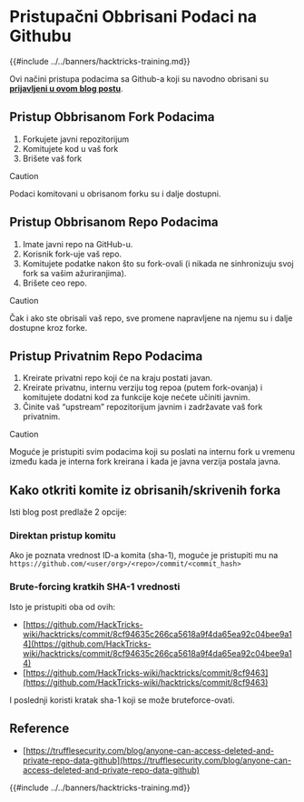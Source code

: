# Pristupačni Obbrisani Podaci na Githubu

{{#include ../../banners/hacktricks-training.md}}

Ovi načini pristupa podacima sa Github-a koji su navodno obrisani su [**prijavljeni u ovom blog postu**](https://trufflesecurity.com/blog/anyone-can-access-deleted-and-private-repo-data-github).

## Pristup Obbrisanom Fork Podacima

1. Forkujete javni repozitorijum
2. Komitujete kod u vaš fork
3. Brišete vaš fork

> [!CAUTION]
> Podaci komitovani u obrisanom forku su i dalje dostupni.

## Pristup Obbrisanom Repo Podacima

1. Imate javni repo na GitHub-u.
2. Korisnik fork-uje vaš repo.
3. Komitujete podatke nakon što su fork-ovali (i nikada ne sinhronizuju svoj fork sa vašim ažuriranjima).
4. Brišete ceo repo.

> [!CAUTION]
> Čak i ako ste obrisali vaš repo, sve promene napravljene na njemu su i dalje dostupne kroz forke.

## Pristup Privatnim Repo Podacima

1. Kreirate privatni repo koji će na kraju postati javan.
2. Kreirate privatnu, internu verziju tog repoa (putem fork-ovanja) i komitujete dodatni kod za funkcije koje nećete učiniti javnim.
3. Činite vaš “upstream” repozitorijum javnim i zadržavate vaš fork privatnim.

> [!CAUTION]
> Moguće je pristupiti svim podacima koji su poslati na internu fork u vremenu između kada je interna fork kreirana i kada je javna verzija postala javna.

## Kako otkriti komite iz obrisanih/skrivenih forka

Isti blog post predlaže 2 opcije:

### Direktan pristup komitu

Ako je poznata vrednost ID-a komita (sha-1), moguće je pristupiti mu na `https://github.com/<user/org>/<repo>/commit/<commit_hash>`

### Brute-forcing kratkih SHA-1 vrednosti

Isto je pristupiti oba od ovih:

- [https://github.com/HackTricks-wiki/hacktricks/commit/8cf94635c266ca5618a9f4da65ea92c04bee9a14](https://github.com/HackTricks-wiki/hacktricks/commit/8cf94635c266ca5618a9f4da65ea92c04bee9a14)
- [https://github.com/HackTricks-wiki/hacktricks/commit/8cf9463](https://github.com/HackTricks-wiki/hacktricks/commit/8cf9463)

I poslednji koristi kratak sha-1 koji se može bruteforce-ovati.

## Reference

- [https://trufflesecurity.com/blog/anyone-can-access-deleted-and-private-repo-data-github](https://trufflesecurity.com/blog/anyone-can-access-deleted-and-private-repo-data-github)

{{#include ../../banners/hacktricks-training.md}}

